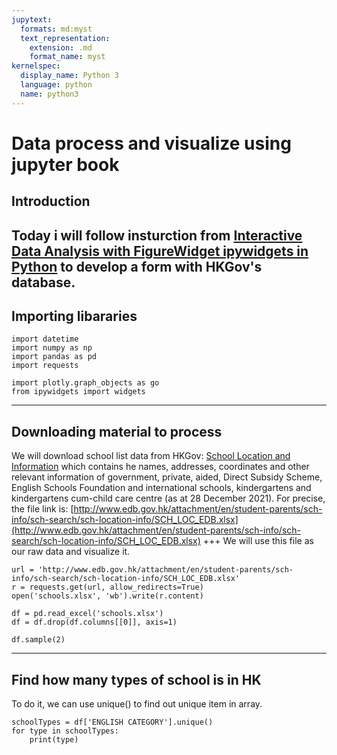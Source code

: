 ```yaml
---
jupytext:
  formats: md:myst
  text_representation:
    extension: .md
    format_name: myst
kernelspec:
  display_name: Python 3
  language: python
  name: python3
---
```


# Data process and visualize using jupyter book

## Introduction
Today i will follow insturction from [Interactive Data Analysis with FigureWidget ipywidgets in Python](https://plotly.com/python/figurewidget-app/) to develop a form with HKGov's database.
---
## Importing libararies
```{code-cell} ipython3
import datetime
import numpy as np
import pandas as pd
import requests

import plotly.graph_objects as go
from ipywidgets import widgets
```
---
## Downloading material to process
We will download school list data from HKGov: [School Location and Information](https://data.gov.hk/en-data/dataset/hk-edb-schinfo-school-location-and-information) which contains he names, addresses, coordinates and other relevant information of government, private, aided, Direct Subsidy Scheme, English Schools Foundation and international schools, kindergartens and kindergartens cum-child care centre (as at 28 December 2021). For precise, the file link is: [http://www.edb.gov.hk/attachment/en/student-parents/sch-info/sch-search/sch-location-info/SCH_LOC_EDB.xlsx](http://www.edb.gov.hk/attachment/en/student-parents/sch-info/sch-search/sch-location-info/SCH_LOC_EDB.xlsx)
+++
We will use this file as our raw data and visualize it.
```{code-cell} ipython3
url = 'http://www.edb.gov.hk/attachment/en/student-parents/sch-info/sch-search/sch-location-info/SCH_LOC_EDB.xlsx'
r = requests.get(url, allow_redirects=True)
open('schools.xlsx', 'wb').write(r.content)

df = pd.read_excel('schools.xlsx')
df = df.drop(df.columns[[0]], axis=1)

df.sample(2)
```
---
## Find how many types of school is in HK
To do it, we can use unique() to find out unique item in array.
```{code-cell} ipython3
schoolTypes = df['ENGLISH CATEGORY'].unique()
for type in schoolTypes:
	print(type)
```
























